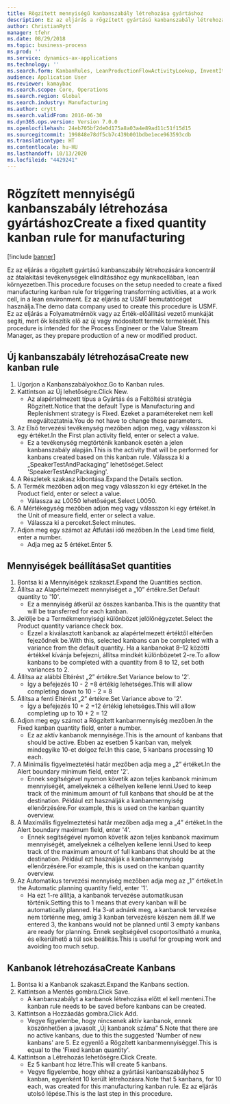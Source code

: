 ```yaml
---
title: Rögzített mennyiségű kanbanszabály létrehozása gyártáshoz
description: Ez az eljárás a rögzített gyártású kanbanszabály létrehozására koncentrál az átalakítási tevékenységek elindításához egy munkacellában, lean környezetben.
author: ChristianRytt
manager: tfehr
ms.date: 08/29/2018
ms.topic: business-process
ms.prod: ''
ms.service: dynamics-ax-applications
ms.technology: ''
ms.search.form: KanbanRules, LeanProductionFlowActivityLookup, InventItemIdLookupSimple, UnitOfMeasureLookup, KanbanCreate
audience: Application User
ms.reviewer: kamaybac
ms.search.scope: Core, Operations
ms.search.region: Global
ms.search.industry: Manufacturing
ms.author: crytt
ms.search.validFrom: 2016-06-30
ms.dyn365.ops.version: Version 7.0.0
ms.openlocfilehash: 24eb705bf2de0d175a8a03a4e89ad11c51f15d15
ms.sourcegitcommit: 199848e78df5cb7c439b001bdbe1ece963593cdb
ms.translationtype: HT
ms.contentlocale: hu-HU
ms.lasthandoff: 10/13/2020
ms.locfileid: "4429241"
---
```

# <a name="create-a-fixed-quantity-kanban-rule-for-manufacturing"></a><span data-ttu-id="b8661-103">Rögzített mennyiségű kanbanszabály létrehozása gyártáshoz</span><span class="sxs-lookup"><span data-stu-id="b8661-103">Create a fixed quantity kanban rule for manufacturing</span></span>

[!include [banner](../../includes/banner.md)]

<span data-ttu-id="b8661-104">Ez az eljárás a rögzített gyártású kanbanszabály létrehozására koncentrál az átalakítási tevékenységek elindításához egy munkacellában, lean környezetben.</span><span class="sxs-lookup"><span data-stu-id="b8661-104">This procedure focuses on the setup needed to create a fixed manufacturing kanban rule for triggering transforming activities, at a work cell, in a lean environment.</span></span> <span data-ttu-id="b8661-105">Ez az eljárás az USMF bemutatócéget használja.</span><span class="sxs-lookup"><span data-stu-id="b8661-105">The demo data company used to create this procedure is USMF.</span></span> <span data-ttu-id="b8661-106">Ez az eljárás a Folyamatmérnök vagy az Érték-előállítási vezető munkáját segíti, mert ők készítik elő az új vagy módosított termék termelését.</span><span class="sxs-lookup"><span data-stu-id="b8661-106">This procedure is intended for the Process Engineer or the Value Stream Manager, as they prepare production of a new or modified product.</span></span>


## <a name="create-new-kanban-rule"></a><span data-ttu-id="b8661-107">Új kanbanszabály létrehozása</span><span class="sxs-lookup"><span data-stu-id="b8661-107">Create new kanban rule</span></span>
1. <span data-ttu-id="b8661-108">Ugorjon a Kanbanszabályokhoz.</span><span class="sxs-lookup"><span data-stu-id="b8661-108">Go to Kanban rules.</span></span>
2. <span data-ttu-id="b8661-109">Kattintson az Új lehetőségre.</span><span class="sxs-lookup"><span data-stu-id="b8661-109">Click New.</span></span>
    * <span data-ttu-id="b8661-110">Az alapértelmezett típus a Gyártás és a Feltöltési stratégia Rögzített.</span><span class="sxs-lookup"><span data-stu-id="b8661-110">Notice that the default Type is Manufacturing and Replenishment strategy is Fixed.</span></span> <span data-ttu-id="b8661-111">Ezeket a paramétereket nem kell megváltoztatnia.</span><span class="sxs-lookup"><span data-stu-id="b8661-111">You do not have to change these parameters.</span></span>  
3. <span data-ttu-id="b8661-112">Az Első tervezési tevékenység mezőben adjon meg, vagy válasszon ki egy értéket.</span><span class="sxs-lookup"><span data-stu-id="b8661-112">In the First plan activity field, enter or select a value.</span></span>
    * <span data-ttu-id="b8661-113">Ez a tevékenység megtörténik kanbanok esetén a jelen kanbanszabály alapján.</span><span class="sxs-lookup"><span data-stu-id="b8661-113">This is the activity that will be performed for kanbans created based on this kanban rule.</span></span>  <span data-ttu-id="b8661-114">Válassza ki a „SpeakerTestAndPackaging” lehetőséget.</span><span class="sxs-lookup"><span data-stu-id="b8661-114">Select 'SpeakerTestAndPackaging'.</span></span>  
4. <span data-ttu-id="b8661-115">A Részletek szakasz kibontása.</span><span class="sxs-lookup"><span data-stu-id="b8661-115">Expand the Details section.</span></span>
5. <span data-ttu-id="b8661-116">A Termék mezőben adjon meg vagy válasszon ki egy értéket.</span><span class="sxs-lookup"><span data-stu-id="b8661-116">In the Product field, enter or select a value.</span></span>
    * <span data-ttu-id="b8661-117">Válassza az L0050 lehetőséget.</span><span class="sxs-lookup"><span data-stu-id="b8661-117">Select L0050.</span></span>  
6. <span data-ttu-id="b8661-118">A Mértékegység mezőben adjon meg vagy válasszon ki egy értéket.</span><span class="sxs-lookup"><span data-stu-id="b8661-118">In the Unit of measure field, enter or select a value.</span></span>
    * <span data-ttu-id="b8661-119">Válassza ki a perceket.</span><span class="sxs-lookup"><span data-stu-id="b8661-119">Select minutes.</span></span>  
7. <span data-ttu-id="b8661-120">Adjon meg egy számot az Átfutási idő mezőben.</span><span class="sxs-lookup"><span data-stu-id="b8661-120">In the Lead time field, enter a number.</span></span>
    * <span data-ttu-id="b8661-121">Adja meg az 5 értéket.</span><span class="sxs-lookup"><span data-stu-id="b8661-121">Enter 5.</span></span>  

## <a name="set-quantities"></a><span data-ttu-id="b8661-122">Mennyiségek beállítása</span><span class="sxs-lookup"><span data-stu-id="b8661-122">Set quantities</span></span>
1. <span data-ttu-id="b8661-123">Bontsa ki a Mennyiségek szakaszt.</span><span class="sxs-lookup"><span data-stu-id="b8661-123">Expand the Quantities section.</span></span>
2. <span data-ttu-id="b8661-124">Állítsa az Alapértelmezett mennyiséget a „10” értékre.</span><span class="sxs-lookup"><span data-stu-id="b8661-124">Set Default quantity to '10'.</span></span>
    * <span data-ttu-id="b8661-125">Ez a mennyiség átkerül az összes kanbanba.</span><span class="sxs-lookup"><span data-stu-id="b8661-125">This is the quantity that will be transferred for each kanban.</span></span>  
3. <span data-ttu-id="b8661-126">Jelölje be a Termékmennyiségi különbözet jelölőnégyzetet.</span><span class="sxs-lookup"><span data-stu-id="b8661-126">Select the Product quantity variance check box.</span></span>
    * <span data-ttu-id="b8661-127">Ezzel a kiválasztott kanbanok az alapértelmezett értéktől eltérően fejeződnek be.</span><span class="sxs-lookup"><span data-stu-id="b8661-127">With this, selected kanbans can be completed with a variance from the default quantity.</span></span>  <span data-ttu-id="b8661-128">Ha a kanbanokat 8–12 közötti értékkel kívánja befejezni, állítsa mindkét különbözetet 2-re.</span><span class="sxs-lookup"><span data-stu-id="b8661-128">To allow kanbans to be completed with a quantity from 8 to 12, set both variances to 2.</span></span>  
4. <span data-ttu-id="b8661-129">Állítsa az alábbi Eltérést „2” értékre.</span><span class="sxs-lookup"><span data-stu-id="b8661-129">Set Variance below to '2'.</span></span>
    * <span data-ttu-id="b8661-130">Így a befejezés 10 - 2 =8 értékig lehetséges.</span><span class="sxs-lookup"><span data-stu-id="b8661-130">This will allow completing down to 10 - 2 = 8</span></span>  
5. <span data-ttu-id="b8661-131">Állítsa a fenti Eltérést „2” értékre.</span><span class="sxs-lookup"><span data-stu-id="b8661-131">Set Variance above to '2'.</span></span>
    * <span data-ttu-id="b8661-132">Így a befejezés 10 + 2 =12 értékig lehetséges.</span><span class="sxs-lookup"><span data-stu-id="b8661-132">This will allow completing up to 10 + 2 = 12</span></span>  
6. <span data-ttu-id="b8661-133">Adjon meg egy számot a Rögzített kanbanmennyiség mezőben.</span><span class="sxs-lookup"><span data-stu-id="b8661-133">In the Fixed kanban quantity field, enter a number.</span></span>
    * <span data-ttu-id="b8661-134">Ez az aktív kanbanok mennyisége.</span><span class="sxs-lookup"><span data-stu-id="b8661-134">This is the amount of kanbans that should be active.</span></span> <span data-ttu-id="b8661-135">Ebben az esetben 5 kanban van, melyek mindegyike 10-et dolgoz fel.</span><span class="sxs-lookup"><span data-stu-id="b8661-135">In this case, 5 kanbans processing 10 each.</span></span>  
7. <span data-ttu-id="b8661-136">A Minimális figyelmeztetési határ mezőben adja meg a „2” értéket.</span><span class="sxs-lookup"><span data-stu-id="b8661-136">In the Alert boundary minimum field, enter '2'.</span></span>
    * <span data-ttu-id="b8661-137">Ennek segítségével nyomon követik azon teljes kanbanok minimum mennyiségét, amelyeknek a célhelyen kellene lenni.</span><span class="sxs-lookup"><span data-stu-id="b8661-137">Used to keep track of the minimum amount of full kanbans that should be at the destination.</span></span> <span data-ttu-id="b8661-138">Például ezt használják a kanbanmennyiség ellenőrzésére.</span><span class="sxs-lookup"><span data-stu-id="b8661-138">For example, this is used on the kanban quantity overview.</span></span>  
8. <span data-ttu-id="b8661-139">A Maximális figyelmeztetési határ mezőben adja meg a „4” értéket.</span><span class="sxs-lookup"><span data-stu-id="b8661-139">In the Alert boundary maximum field, enter '4'.</span></span>
    * <span data-ttu-id="b8661-140">Ennek segítségével nyomon követik azon teljes kanbanok maximum mennyiségét, amelyeknek a célhelyen kellene lenni.</span><span class="sxs-lookup"><span data-stu-id="b8661-140">Used to keep track of the maximum amount of full kanbans that should be at the destination.</span></span> <span data-ttu-id="b8661-141">Például ezt használják a kanbanmennyiség ellenőrzésére.</span><span class="sxs-lookup"><span data-stu-id="b8661-141">For example, this is used on the kanban quantity overview.</span></span>  
9. <span data-ttu-id="b8661-142">Az Automatikus tervezési mennyiség mezőben adja meg az „1” értéket.</span><span class="sxs-lookup"><span data-stu-id="b8661-142">In the Automatic planning quantity field, enter '1'.</span></span>
    * <span data-ttu-id="b8661-143">Ha ezt 1-re állítja, a kanbanok tervezése automatikusan történik.</span><span class="sxs-lookup"><span data-stu-id="b8661-143">Setting this to 1 means that every kanban will be automatically planned.</span></span>   <span data-ttu-id="b8661-144">Ha 3-at adnánk meg, a kanbanok tervezése nem történne meg, amíg 3 kanban tervezésre készen nem áll.</span><span class="sxs-lookup"><span data-stu-id="b8661-144">If we entered 3, the kanbans would not be planned until 3 empty kanbans are ready for planning.</span></span> <span data-ttu-id="b8661-145">Ennek segítségével csoportosítható a munka, és elkerülhető a túl sok beállítás.</span><span class="sxs-lookup"><span data-stu-id="b8661-145">This is useful for grouping work and avoiding too much setup.</span></span>  

## <a name="create-kanbans"></a><span data-ttu-id="b8661-146">Kanbanok létrehozása</span><span class="sxs-lookup"><span data-stu-id="b8661-146">Create Kanbans</span></span>
1. <span data-ttu-id="b8661-147">Bontsa ki a Kanbanok szakaszt.</span><span class="sxs-lookup"><span data-stu-id="b8661-147">Expand the Kanbans section.</span></span>
2. <span data-ttu-id="b8661-148">Kattintson a Mentés gombra.</span><span class="sxs-lookup"><span data-stu-id="b8661-148">Click Save.</span></span>
    * <span data-ttu-id="b8661-149">A kanbanszabályt a kanbanok létrehozása előtt el kell menteni.</span><span class="sxs-lookup"><span data-stu-id="b8661-149">The kanban rule needs to be saved before kanbans can be created.</span></span>  
3. <span data-ttu-id="b8661-150">Kattintson a Hozzáadás gombra.</span><span class="sxs-lookup"><span data-stu-id="b8661-150">Click Add.</span></span>
    * <span data-ttu-id="b8661-151">Vegye figyelembe, hogy nincsenek aktív kanbanok, ennek köszönhetően a javasolt „Új kanbanok száma” 5.</span><span class="sxs-lookup"><span data-stu-id="b8661-151">Note that there are no active kanbans, due to this the suggested 'Number of new kanbans' are 5.</span></span> <span data-ttu-id="b8661-152">Ez egyenlő a Rögzített kanbanmennyiséggel.</span><span class="sxs-lookup"><span data-stu-id="b8661-152">This is equal to the 'Fixed kanban quantity'.</span></span>  
4. <span data-ttu-id="b8661-153">Kattintson a Létrehozás lehetőségre.</span><span class="sxs-lookup"><span data-stu-id="b8661-153">Click Create.</span></span>
    * <span data-ttu-id="b8661-154">Ez 5 kanbant hoz létre.</span><span class="sxs-lookup"><span data-stu-id="b8661-154">This will create 5 kanbans.</span></span>  
    * <span data-ttu-id="b8661-155">Vegye figyelembe, hogy ehhez a gyártási kanbanszabályhoz 5 kanban, egyenként 10 került létrehozásra.</span><span class="sxs-lookup"><span data-stu-id="b8661-155">Note that 5 kanbans, for 10 each, was created for this manufacturing kanban rule.</span></span> <span data-ttu-id="b8661-156">Ez az eljárás utolsó lépése.</span><span class="sxs-lookup"><span data-stu-id="b8661-156">This is the last step in this procedure.</span></span>  

